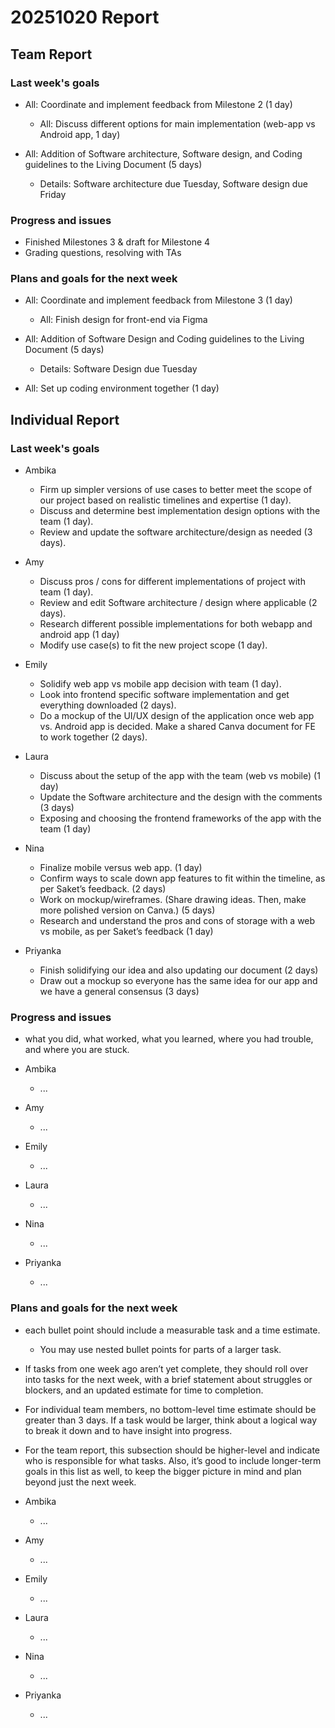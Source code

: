 # 20251020 Report
## Team Report
### Last week's goals
- All: Coordinate and implement feedback from Milestone 2 (1 day)

    - All: Discuss different options for main implementation (web-app vs Android app, 1 day)
- All: Addition of Software architecture, Software design, and Coding guidelines to the Living Document (5 days)

    - Details: Software architecture due Tuesday, Software design due Friday
### Progress and issues
- Finished Milestones 3 & draft for Milestone 4
- Grading questions, resolving with TAs
### Plans and goals for the next week
- All: Coordinate and implement feedback from Milestone 3 (1 day)

    - All: Finish design for front-end via Figma
- All: Addition of Software Design and Coding guidelines to the Living Document (5 days)

    - Details: Software Design due Tuesday
- All: Set up coding environment together (1 day)
## Individual Report
### Last week's goals
- Ambika


    - Firm up simpler versions of use cases to better meet the scope of our project based on realistic timelines and expertise (1 day).
    - Discuss and determine best implementation design options with the team (1 day).
    - Review and update the software architecture/design as needed (3 days).
- Amy

    - Discuss pros / cons for different implementations of project with team (1 day).
    - Review and edit Software architecture / design where applicable (2 days).
    - Research different possible implementations for both webapp and android app (1 day)
    - Modify use case(s) to fit the new project scope (1 day).
- Emily
    - Solidify web app vs mobile app decision with team (1 day).
    - Look into frontend specific software implementation and get everything downloaded (2 days).
    - Do a mockup of the UI/UX design of the application once web app vs. Android app is decided. Make a shared Canva document for FE to work together (2 days).

- Laura

    - Discuss about the setup of the app with the team (web vs mobile) (1 day)
    - Update the Software architecture and the design with the comments (3 days)
    - Exposing and choosing the frontend frameworks of the app with the team (1 day)

- Nina

    - Finalize mobile versus web app. (1 day)
    - Confirm ways to scale down app features to fit within the timeline, as per Saket’s feedback. (2 days)
    - Work on mockup/wireframes. (Share drawing ideas. Then, make more polished version on Canva.) (5 days)
    - Research and understand the pros and cons of storage with a web vs mobile, as per Saket’s feedback (1 day)


- Priyanka

    - Finish solidifying our idea and also updating our document (2 days)
    - Draw out a mockup so everyone has the same idea for our app and we have a general consensus (3 days)
### Progress and issues
- what you did, what worked, what you learned, where you had trouble, and where you are stuck.
- Ambika

    - ...
- Amy

    - ... 
- Emily

    - ...
- Laura

    - ...
- Nina

    - ...
- Priyanka

    - ...
### Plans and goals for the next week
- each bullet point should include a measurable task and a time estimate.

    - You may use nested bullet points for parts of a larger task.

- If tasks from one week ago aren’t yet complete, they should roll over into tasks for the next week, with a brief statement about struggles or blockers, and an updated estimate for time to completion.

- For individual team members, no bottom-level time estimate should be greater than 3 days. If a task would be larger, think about a logical way to break it down and to have insight into progress.

- For the team report, this subsection should be higher-level and indicate who is responsible for what tasks. Also, it’s good to include longer-term goals in this list as well, to keep the bigger picture in mind and plan beyond just the next week.
- Ambika

    - ...
- Amy

    - ... 
- Emily

    - ...
- Laura

    - ...
- Nina

    - ...
- Priyanka

    - ...
